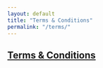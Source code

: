 ```yaml
---
layout: default
title: "Terms & Conditions"
permalink: "/terms/"
---
```


## __<u>Terms & Conditions</u>__
